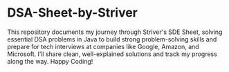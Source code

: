 # DSA-Sheet-by-Striver
This repository documents my journey through Striver's SDE Sheet, solving essential DSA problems in Java to build strong problem-solving skills and prepare for tech interviews at companies like Google, Amazon, and Microsoft. I’ll share clean, well-explained solutions and track my progress along the way.  Happy Coding!
